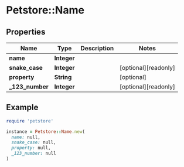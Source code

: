 # Petstore::Name

## Properties

| Name | Type | Description | Notes |
| ---- | ---- | ----------- | ----- |
| **name** | **Integer** |  |  |
| **snake_case** | **Integer** |  | [optional][readonly] |
| **property** | **String** |  | [optional] |
| **_123_number** | **Integer** |  | [optional][readonly] |

## Example

```ruby
require 'petstore'

instance = Petstore::Name.new(
  name: null,
  snake_case: null,
  property: null,
  _123_number: null
)
```

